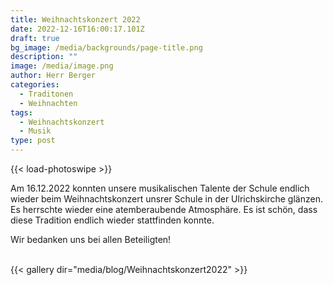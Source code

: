 ```yaml
---
title: Weihnachtskonzert 2022
date: 2022-12-16T16:00:17.101Z
draft: true
bg_image: /media/backgrounds/page-title.png
description: ""
image: /media/image.png
author: Herr Berger
categories:
  - Traditonen
  - Weihnachten
tags:
  - Weihnachtskonzert
  - Musik
type: post
---
```

{{< load-photoswipe >}}

A﻿m 16.12.2022 konnten unsere musikalischen Talente der Schule endlich wieder beim Weihnachtskonzert unsrer Schule in der Ulrichskirche glänzen. Es herrschte wieder eine atemberaubende Atmosphäre. Es ist schön, dass diese Tradition endlich wieder stattfinden konnte. 

W﻿ir bedanken uns bei allen Beteiligten!

<br>
{{< gallery dir="media/blog/Weihnachtskonzert2022" >}}